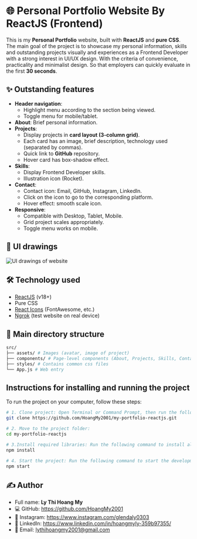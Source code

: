 # 🌐 Personal Portfolio Website By ReactJS (Frontend)

This is my **Personal Portfolio** website, built with **ReactJS** and **pure CSS**. The main goal of the project is to showcase my personal information, skills and outstanding projects visually and experiences as a Frontend Developer with a strong interest in UI/UX design. With the criteria of convenience, practicality and minimalist design. So that employers can quickly evaluate in the first **30 seconds**.

## ✨ Outstanding features
- **Header navigation**:
  - Highlight menu according to the section being viewed.
  - Toggle menu for mobile/tablet.
- **About**: Brief personal information.
- **Projects**:
  - Display projects in **card layout (3-column grid)**.
  - Each card has an image, brief description, technology used (separated by commas).
  - Quick link to **GitHub** repository.
  - Hover card has box-shadow effect.
- **Skills**:
  - Display Frontend Developer skills.
  - Illustration icon (Rocket).
- **Contact**:
  - Contact icon: Email, GitHub, Instagram, LinkedIn.
  - Click on the icon to go to the corresponding platform.
  - Hover effect: smooth scale icon.
- **Responsive**:
  - Compatible with Desktop, Tablet, Mobile.
  - Grid project scales appropriately.
  - Toggle menu works on mobile.
 
## 🎨 UI drawings
![UI drawings of website](./screenshots/UI_design.png)

## 🛠️ Technology used
- [ReactJS](https://react.dev/) (v18+)
- Pure CSS
- [React Icons](https://react-icons.github.io/react-icons/) (FontAwesome, etc.)
- [Ngrok](https://ngrok.com/) (test website on real device)

## 📂 Main directory structure
```bash
src/
├── assets/ # Images (avatar, image of project)
├── components/ # Page-level components (About, Projects, Skills, Contact)
├── styles/ # Contains common css files
└── App.js # Web entry
```

## Instructions for installing and running the project
To run the project on your computer, follow these steps:
```bash
# 1. Clone project: Open Terminal or Command Prompt, then run the following command to download the project to your computer.
git clone https://github.com/HoangMy2001/my-portfolio-reactjs.git

# 2. Move to the project folder:
cd my-portfolio-reactjs

# 3.Install required libraries: Run the following command to install all project dependencies.
npm install

# 4. Start the project: Run the following command to start the development server. The project will automatically open in the browser at http://localhost:3000.
npm start
```

## ✍️ Author
- Full name: **Ly Thi Hoang My**
- 💻 GitHub: https://github.com/HoangMy2001
- 📸 Instagram: https://www.instagram.com/glendaly0303
- 💼 LinkedIn: https://www.linkedin.com/in/hoangmyly-359b97355/
- 📧 Email: lythihoangmy2001@gmail.com
